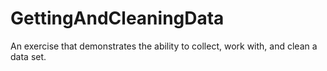 # GettingAndCleaningData
An exercise that demonstrates the ability to collect, work with, and clean a data set.
